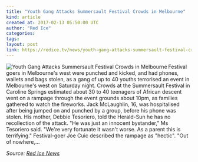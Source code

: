 ```yaml
---
title: "Youth Gang Attacks Summersault Festival Crowds in Melbourne"
kind: article
created_at: 2017-02-13 05:50:00 UTC
author: "Red Ice"
categories: 
tags: 
layout: post
link: https://redice.tv/news/youth-gang-attacks-summersault-festival-crowds-in-melbourne
---
```



<!--
   Youth Gang Attacks Summersault Festival Crowds in Melbourne             # => "I Made a Pretty Gem - Planet.rb"
   https://redice.tv/news/youth-gang-attacks-summersault-festival-crowds-in-melbourne               # => "http://poteland.com/blog/i-made-a-pretty-gem-planet-dot-rb/"
   2017-02-13 05:50:00 UTC              # => "2012-04-14 05:17:00 UTC"
   &lt;img align=&quot;left&quot; alt=&quot;Youth Gang Attacks Summersault Festival Crowds in Melbourne&quot; src=&quot;https://rdice.net/a/c/n/17/02130650-Melbourne_Night_Australia-architectural_landscape_wallpaper_medium.9cd7b47f.jpg&quot;&gt; Festival goers in Melbourne&#39;s west were punched and kicked, and had phones, wallets and bags stolen, as a gang of up to 40 youths terrorised an event in Melbourne&#39;s west on Saturday night. Crowds at the Summersault Festival in Caroline Springs estimated about 30 to 40 teenagers of African descent went on a rampage through the event grounds about 10pm, as families gathered to watch the fireworks. Jack McLaughlin, 16, was hospitalised after being jumped on and punched by a group, before his phone was stolen. His mother, Debbie Tesoriero, told the Herald-Sun he has no recollection of the attack. &quot;He was just an innocent bystander,&quot; Ms Tesoriero said. &quot;We&#39;re very fortunate it wasn&#39;t worse. As a parent this is terrifying.&quot; Festival-goer Joe Cuic described the rampage as &quot;hectic&quot;. &quot;Out of nowhere,…           # => "I’ve been hurting to write this ever since we had the idea of creating a Planet for Cubox..." (Continued)
   Red Ice News              # => "This is where I tell you stuff"
   red-ice-news              # => "this-is-where-i-tell-you-stuff"
   https://redice.tv/news               # => "http://poteland.com/articles"
           # => "programming planet"
                 # => "go ruby jekyll"
                 # => "http://poteland.com/images/site-logo.png"
   Red Ice                 # => "Pablo Astigarraga"
                   # => "poteland"
   http://twitter.com/            # => "http://twitter.com/poteland" -->
<img align="left" alt="Youth Gang Attacks Summersault Festival Crowds in Melbourne" src="https://rdice.net/a/c/n/17/02130650-Melbourne_Night_Australia-architectural_landscape_wallpaper_medium.9cd7b47f.jpg"> Festival goers in Melbourne's west were punched and kicked, and had phones, wallets and bags stolen, as a gang of up to 40 youths terrorised an event in Melbourne's west on Saturday night. Crowds at the Summersault Festival in Caroline Springs estimated about 30 to 40 teenagers of African descent went on a rampage through the event grounds about 10pm, as families gathered to watch the fireworks. Jack McLaughlin, 16, was hospitalised after being jumped on and punched by a group, before his phone was stolen. His mother, Debbie Tesoriero, told the Herald-Sun he has no recollection of the attack. "He was just an innocent bystander," Ms Tesoriero said. "We're very fortunate it wasn't worse. As a parent this is terrifying." Festival-goer Joe Cuic described the rampage as "hectic". "Out of nowhere,…<div class="">
    <i>Source: <a href="https://redice.tv/news">Red Ice News</a></i>
</div>
